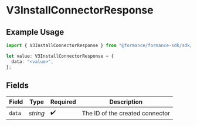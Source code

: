 # V3InstallConnectorResponse

## Example Usage

```typescript
import { V3InstallConnectorResponse } from "@formance/formance-sdk/sdk/models/shared";

let value: V3InstallConnectorResponse = {
  data: "<value>",
};
```

## Fields

| Field                           | Type                            | Required                        | Description                     |
| ------------------------------- | ------------------------------- | ------------------------------- | ------------------------------- |
| `data`                          | *string*                        | :heavy_check_mark:              | The ID of the created connector |